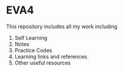 # EVA4

This repository includes all my work including
1) Self Learning
2) Notes 
3) Practice Codes 
4) Learning links and references
5) Other useful resources
